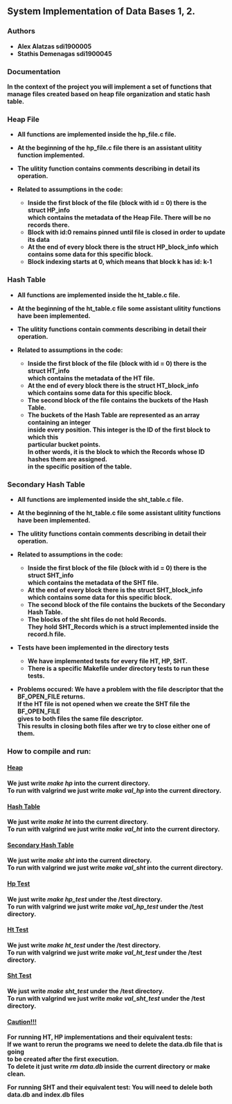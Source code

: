 ## <b>System Implementation of Data Bases 1, 2.

### <b> Authors
- Alex Alatzas      sdi1900005
- Stathis Demenagas sdi1900045

### <b>Documentation
In the context of the project you will implement a set of functions that  
manage files created based on **heap file** organization and **static hash table**.

### <b>Heap File
- All functions are implemented inside the hp_file.c file.   
- At the beginning of the hp_file.c file there is an assistant ulitity function implemented.  
- The ulitity function contains comments describing in detail its operation. 
- Related to assumptions in the code:  

    - Inside the first block of the file (block with id = 0) there is the struct HP_info  
    which contains the metadata of the Heap File. There will be no records there.
    - Block with id:0 remains pinned until file is closed in order to update its data
    - At the end of every block there is the struct HP_block_info
    which contains some data for this specific block.
    - Block indexing starts at 0, which means that block k has id: k-1  
### <b>Hash Table
- All functions are implemented inside the ht_table.c file.   
- At the beginning of the ht_table.c file some assistant ulitity functions have been implemented.  
- The ulitity functions contain comments describing in detail their operation.  
- Related to assumptions in the code:  

    - Inside the first block of the file (block with id = 0) there is the struct HT_info  
    which contains the metadata of the HT file. 
    - At the end of every block there is the struct HT_block_info    
    which contains some data for this specific block. 
    - The second block of the file contains the buckets of the Hash Table.  
    - The buckets of the Hash Table are represented as an array containing an integer  
    inside every position. This integer is the ID of the first block to which this  
    particular bucket points.    
    In other words, it is the block to which the Records whose ID hashes them are assigned.  
    in the specific position of the table. 

### <b>Secondary Hash Table 
- All functions are implemented inside the sht_table.c file.   
- At the beginning of the ht_table.c file some assistant ulitity functions have been implemented.  
- The ulitity functions contain comments describing in detail their operation.  
- Related to assumptions in the code:

    - Inside the first block of the file (block with id = 0) there is the struct SHT_info  
    which contains the metadata of the SHT file. 
    - At the end of every block there is the struct SHT_block_info    
    which contains some data for this specific block. 
    - The second block of the file contains the buckets of the Secondary Hash Table.
    - The blocks of the sht files do not hold Records.  
    They hold SHT_Records which is a struct implemented inside the record.h file.
- Τests have been implemented in the directory tests
    - We have implemented tests for every file HT, HP, SHT. 
    - There is a specific Makefile under directory tests to run these tests.
- Problems occured:
    We have a problem with the file descriptor that the BF_OPEN_FILE returns.   
    If the HT file is not opened when we create the SHT file the BF_OPEN_FILE    
    gives to both files the same file descriptor.    
    This results in closing both files after we try to close either one of them. 

### **How to compile and run:** 
#### <b><u>Heap</u>
We just write *make hp* into the current directory.    
To run with valgrind we just write *make val_hp* into the current directory.
#### <b><u>Hash Table</u>  
We just write *make ht* into the current directory.    
To run with valgrind we just write *make val_ht* into the current directory.
#### <b><u>Secondary Hash Table</u>
We just write *make sht* into the current directory.   
To run with valgrind we just write *make val_sht* into the current directory.

#### <b><u>Hp Test</u>
We just write *make hp_test*  under the /test directory.   
To run with valgrind we just write *make val_hp_test*  under the /test directory.

#### <b><u>Ht Test</u>
We just write *make ht_test*  under the /test directory.   
To run with valgrind we just write *make val_ht_test*  under the /test directory.

#### <b><u>Sht Test</u>
We just write *make sht_test* under the /test directory.   
To run with valgrind we just write *make val_sht_test* under the /test directory.

#### <b><u>Caution!!!</u>
For running HT, HP implementations and their equivalent tests:  
If we want to rerun the programs we need to delete the data.db file that is going  
to be created after the first execution.  
To delete it just write *rm data.db* inside the current directory or make clean.

For running SHT  and their equivalent test:
You will need to delele both data.db and index.db files



